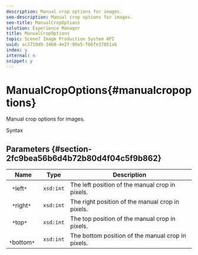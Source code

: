 ```yaml
---
description: Manual crop options for images.
seo-description: Manual crop options for images.
seo-title: ManualCropOptions
solution: Experience Manager
title: ManualCropOptions
topic: Scene7 Image Production System API
uuid: ac3710d9-14b0-4e2f-90a5-f66fe37851ab
index: y
internal: n
snippet: y
---
```


# ManualCropOptions{#manualcropoptions}

Manual crop options for images.

 Syntax 

## Parameters {#section-2fc9bea56b6d4b72b80d4f04c5f9b862}

|  Name  | Type  | Description  |
|---|---|---|
|  ` *`left`*`  | `xsd:int`  | The left position of the manual crop in pixels.  |
|  ` *`right`*`  | `xsd:int`  | The right position of the manual crop in pixels.  |
|  ` *`top`*`  | `xsd:int`  | The top position of the manual crop in pixels.  |
|  ` *`bottom`*`  | `xsd:int`  | The bottom position of the manual crop in pixels.  |


